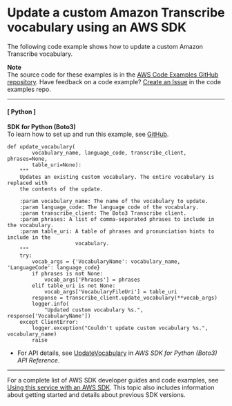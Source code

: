 # Update a custom Amazon Transcribe vocabulary using an AWS SDK<a name="example_transcribe_UpdateVocabulary_section"></a>

The following code example shows how to update a custom Amazon Transcribe vocabulary\.

**Note**  
The source code for these examples is in the [AWS Code Examples GitHub repository](https://github.com/awsdocs/aws-doc-sdk-examples)\. Have feedback on a code example? [Create an Issue](https://github.com/awsdocs/aws-doc-sdk-examples/issues/new/choose) in the code examples repo\. 

------
#### [ Python ]

**SDK for Python \(Boto3\)**  
 To learn how to set up and run this example, see [GitHub](https://github.com/awsdocs/aws-doc-sdk-examples/tree/main/python/example_code/transcribe#code-examples)\. 
  

```
def update_vocabulary(
        vocabulary_name, language_code, transcribe_client, phrases=None,
        table_uri=None):
    """
    Updates an existing custom vocabulary. The entire vocabulary is replaced with
    the contents of the update.

    :param vocabulary_name: The name of the vocabulary to update.
    :param language_code: The language code of the vocabulary.
    :param transcribe_client: The Boto3 Transcribe client.
    :param phrases: A list of comma-separated phrases to include in the vocabulary.
    :param table_uri: A table of phrases and pronunciation hints to include in the
                      vocabulary.
    """
    try:
        vocab_args = {'VocabularyName': vocabulary_name, 'LanguageCode': language_code}
        if phrases is not None:
            vocab_args['Phrases'] = phrases
        elif table_uri is not None:
            vocab_args['VocabularyFileUri'] = table_uri
        response = transcribe_client.update_vocabulary(**vocab_args)
        logger.info(
            "Updated custom vocabulary %s.", response['VocabularyName'])
    except ClientError:
        logger.exception("Couldn't update custom vocabulary %s.", vocabulary_name)
        raise
```
+  For API details, see [UpdateVocabulary](https://docs.aws.amazon.com/goto/boto3/transcribe-2017-10-26/UpdateVocabulary) in *AWS SDK for Python \(Boto3\) API Reference*\. 

------

For a complete list of AWS SDK developer guides and code examples, see [Using this service with an AWS SDK](getting-started-sdk.md#sdk-general-information-section)\. This topic also includes information about getting started and details about previous SDK versions\.